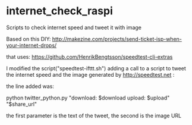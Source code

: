 # internet_check_raspi
Scripts to check internet speed and tweet it with image

Based on this DIY:
http://makezine.com/projects/send-ticket-isp-when-your-internet-drops/

that uses:
https://github.com/HenrikBengtsson/speedtest-cli-extras

I modified the script("speedtest-ifttt.sh") adding a call to a script to tweet the internet speed and the image generated by http://speedtest.net : 

the line added was:

python twitter_python.py "download: $download upload: $upload" "$share_url"

the first parameter is the text of the tweet, the second is the image URL
